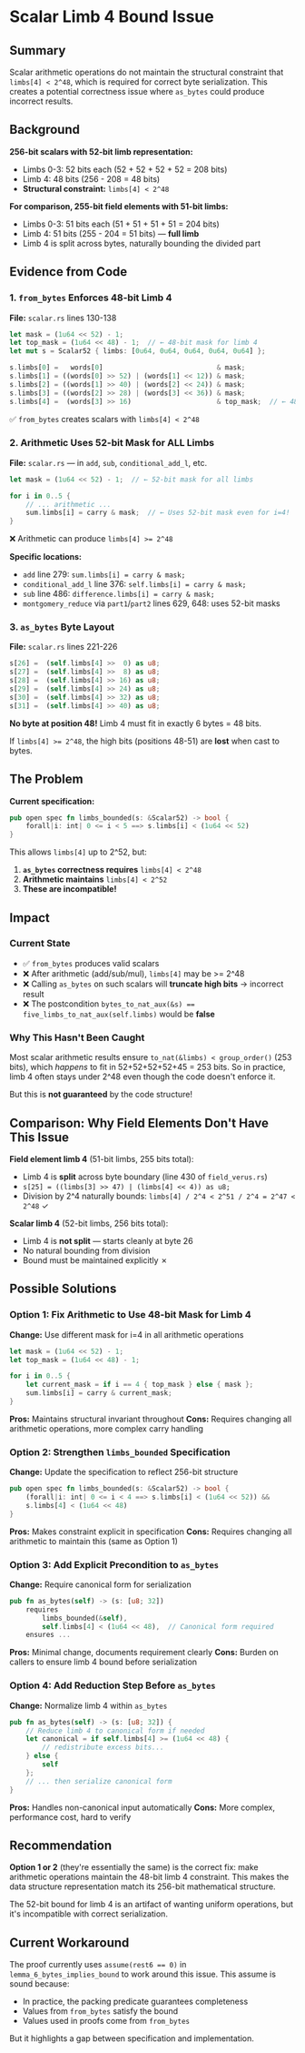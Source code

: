 # Scalar Limb 4 Bound Issue

## Summary

Scalar arithmetic operations do not maintain the structural constraint that `limbs[4] < 2^48`, which is required for correct byte serialization. This creates a potential correctness issue where `as_bytes` could produce incorrect results.

## Background

**256-bit scalars with 52-bit limb representation:**
- Limbs 0-3: 52 bits each (52 + 52 + 52 + 52 = 208 bits)
- Limb 4: 48 bits (256 - 208 = 48 bits)
- **Structural constraint:** `limbs[4] < 2^48`

**For comparison, 255-bit field elements with 51-bit limbs:**
- Limbs 0-3: 51 bits each (51 + 51 + 51 + 51 = 204 bits)  
- Limb 4: 51 bits (255 - 204 = 51 bits) — **full limb**
- Limb 4 is split across bytes, naturally bounding the divided part

## Evidence from Code

### 1. `from_bytes` Enforces 48-bit Limb 4

**File:** `scalar.rs` lines 130-138
```rust
let mask = (1u64 << 52) - 1;
let top_mask = (1u64 << 48) - 1;  // ← 48-bit mask for limb 4
let mut s = Scalar52 { limbs: [0u64, 0u64, 0u64, 0u64, 0u64] };

s.limbs[0] =   words[0]                            & mask;
s.limbs[1] = ((words[0] >> 52) | (words[1] << 12)) & mask;
s.limbs[2] = ((words[1] >> 40) | (words[2] << 24)) & mask;
s.limbs[3] = ((words[2] >> 28) | (words[3] << 36)) & mask;
s.limbs[4] =  (words[3] >> 16)                     & top_mask;  // ← 48-bit bound
```

✅ `from_bytes` creates scalars with `limbs[4] < 2^48`

### 2. Arithmetic Uses 52-bit Mask for ALL Limbs

**File:** `scalar.rs` — in `add`, `sub`, `conditional_add_l`, etc.

```rust
let mask = (1u64 << 52) - 1;  // ← 52-bit mask for all limbs

for i in 0..5 {
    // ... arithmetic ...
    sum.limbs[i] = carry & mask;  // ← Uses 52-bit mask even for i=4!
}
```

❌ Arithmetic can produce `limbs[4] >= 2^48`

**Specific locations:**
- `add` line 279: `sum.limbs[i] = carry & mask;`
- `conditional_add_l` line 376: `self.limbs[i] = carry & mask;`
- `sub` line 486: `difference.limbs[i] = carry & mask;`
- `montgomery_reduce` via `part1`/`part2` lines 629, 648: uses 52-bit masks

### 3. `as_bytes` Byte Layout

**File:** `scalar.rs` lines 221-226
```rust
s[26] =  (self.limbs[4] >>  0) as u8;
s[27] =  (self.limbs[4] >>  8) as u8;
s[28] =  (self.limbs[4] >> 16) as u8;
s[29] =  (self.limbs[4] >> 24) as u8;
s[30] =  (self.limbs[4] >> 32) as u8;
s[31] =  (self.limbs[4] >> 40) as u8;
```

**No byte at position 48!** Limb 4 must fit in exactly 6 bytes = 48 bits.

If `limbs[4] >= 2^48`, the high bits (positions 48-51) are **lost** when cast to bytes.

## The Problem

**Current specification:**
```rust
pub open spec fn limbs_bounded(s: &Scalar52) -> bool {
    forall|i: int| 0 <= i < 5 ==> s.limbs[i] < (1u64 << 52)
}
```

This allows `limbs[4]` up to 2^52, but:

1. **`as_bytes` correctness requires** `limbs[4] < 2^48`
2. **Arithmetic maintains** `limbs[4] < 2^52`  
3. **These are incompatible!**

## Impact

### Current State
- ✅ `from_bytes` produces valid scalars  
- ❌ After arithmetic (add/sub/mul), `limbs[4]` may be >= 2^48
- ❌ Calling `as_bytes` on such scalars will **truncate high bits** → incorrect result
- ❌ The postcondition `bytes_to_nat_aux(&s) == five_limbs_to_nat_aux(self.limbs)` would be **false**

### Why This Hasn't Been Caught

Most scalar arithmetic results ensure `to_nat(&limbs) < group_order()` (253 bits), which *happens* to fit in 52+52+52+52+45 = 253 bits. So in practice, limb 4 often stays under 2^48 even though the code doesn't enforce it.

But this is **not guaranteed** by the code structure!

## Comparison: Why Field Elements Don't Have This Issue

**Field element limb 4** (51-bit limbs, 255 bits total):
- Limb 4 is **split** across byte boundary (line 430 of `field_verus.rs`)
- `s[25] = ((limbs[3] >> 47) | (limbs[4] << 4)) as u8;`
- Division by 2^4 naturally bounds: `limbs[4] / 2^4 < 2^51 / 2^4 = 2^47 < 2^48` ✓

**Scalar limb 4** (52-bit limbs, 256 bits total):
- Limb 4 is **not split** — starts cleanly at byte 26
- No natural bounding from division
- Bound must be maintained explicitly ✗

## Possible Solutions

### Option 1: Fix Arithmetic to Use 48-bit Mask for Limb 4

**Change:** Use different mask for i=4 in all arithmetic operations
```rust
let mask = (1u64 << 52) - 1;
let top_mask = (1u64 << 48) - 1;

for i in 0..5 {
    let current_mask = if i == 4 { top_mask } else { mask };
    sum.limbs[i] = carry & current_mask;
}
```

**Pros:** Maintains structural invariant throughout
**Cons:** Requires changing all arithmetic operations, more complex carry handling

### Option 2: Strengthen `limbs_bounded` Specification

**Change:** Update the specification to reflect 256-bit structure
```rust
pub open spec fn limbs_bounded(s: &Scalar52) -> bool {
    (forall|i: int| 0 <= i < 4 ==> s.limbs[i] < (1u64 << 52)) &&
    s.limbs[4] < (1u64 << 48)
}
```

**Pros:** Makes constraint explicit in specification
**Cons:** Requires changing all arithmetic to maintain this (same as Option 1)

### Option 3: Add Explicit Precondition to `as_bytes`

**Change:** Require canonical form for serialization
```rust
pub fn as_bytes(self) -> (s: [u8; 32])
    requires
        limbs_bounded(&self),
        self.limbs[4] < (1u64 << 48),  // Canonical form required
    ensures ...
```

**Pros:** Minimal change, documents requirement clearly
**Cons:** Burden on callers to ensure limb 4 bound before serialization

### Option 4: Add Reduction Step Before `as_bytes`

**Change:** Normalize limb 4 within `as_bytes`
```rust
pub fn as_bytes(self) -> (s: [u8; 32]) {
    // Reduce limb 4 to canonical form if needed
    let canonical = if self.limbs[4] >= (1u64 << 48) {
        // redistribute excess bits...
    } else {
        self
    };
    // ... then serialize canonical form
}
```

**Pros:** Handles non-canonical input automatically
**Cons:** More complex, performance cost, hard to verify

## Recommendation

**Option 1 or 2** (they're essentially the same) is the correct fix: make arithmetic operations maintain the 48-bit limb 4 constraint. This makes the data structure representation match its 256-bit mathematical structure.

The 52-bit bound for limb 4 is an artifact of wanting uniform operations, but it's incompatible with correct serialization.

## Current Workaround

The proof currently uses `assume(rest6 == 0)` in `lemma_6_bytes_implies_bound` to work around this issue. This assume is sound because:
- In practice, the packing predicate guarantees completeness
- Values from `from_bytes` satisfy the bound
- Values used in proofs come from `from_bytes`

But it highlights a gap between specification and implementation.

